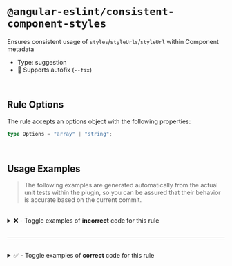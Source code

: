 <!--

  DO NOT EDIT.

  This markdown file was autogenerated using a mixture of the following files as the source of truth for its data:
  - ../../src/rules/consistent-component-styles.ts
  - ../../tests/rules/consistent-component-styles/cases.ts

  In order to update this file, it is therefore those files which need to be updated, as well as potentially the generator script:
  - ../../../../tools/scripts/generate-rule-docs.ts

-->

<br>

# `@angular-eslint/consistent-component-styles`

Ensures consistent usage of `styles`/`styleUrls`/`styleUrl` within Component metadata

- Type: suggestion
- 🔧 Supports autofix (`--fix`)

<br>

## Rule Options

The rule accepts an options object with the following properties:

```ts
type Options = "array" | "string";

```

<br>

## Usage Examples

> The following examples are generated automatically from the actual unit tests within the plugin, so you can be assured that their behavior is accurate based on the current commit.

<br>

<details>
<summary>❌ - Toggle examples of <strong>incorrect</strong> code for this rule</summary>

<br>

#### Default Config

```json
{
  "rules": {
    "@angular-eslint/consistent-component-styles": [
      "error"
    ]
  }
}
```

<br>

#### ❌ Invalid Code

```ts
@Component({
  styles: [':host { display: block; }']
          ~~~~~~~~~~~~~~~~~~~~~~~~~~~~~
})
class Test {}
```

<br>

---

<br>

#### Default Config

```json
{
  "rules": {
    "@angular-eslint/consistent-component-styles": [
      "error"
    ]
  }
}
```

<br>

#### ❌ Invalid Code

```ts
@Component({
  standalone: true,
  imports: [MatButtonModule],
  styles: [':host { display: block; }'],
          ~~~~~~~~~~~~~~~~~~~~~~~~~~~~~
  providers: []
})
class Test {}
```

<br>

---

<br>

#### Default Config

```json
{
  "rules": {
    "@angular-eslint/consistent-component-styles": [
      "error"
    ]
  }
}
```

<br>

#### ❌ Invalid Code

```ts
@Component({
  styleUrls: ['./test.component.css']
  ~~~~~~~~~~~~~~~~~~~~~~~~~~~~~~~~~~~
})
class Test {}
```

<br>

---

<br>

#### Default Config

```json
{
  "rules": {
    "@angular-eslint/consistent-component-styles": [
      "error"
    ]
  }
}
```

<br>

#### ❌ Invalid Code

```ts
@Component({
  standalone: true,
  imports: [MatButtonModule],
  styleUrls: ['./test.component.css'],
  ~~~~~~~~~~~~~~~~~~~~~~~~~~~~~~~~~~~
  providers: []
})
class Test {}
```

<br>

---

<br>

#### Default Config

```json
{
  "rules": {
    "@angular-eslint/consistent-component-styles": [
      "error"
    ]
  }
}
```

<br>

#### ❌ Invalid Code

```ts
const type = 'block';
@Component({
  styles: [`:host\t{ display: ${type}; }`]
          ~~~~~~~~~~~~~~~~~~~~~~~~~~~~~~~~
})
class Test {}
```

<br>

---

<br>

#### Default Config

```json
{
  "rules": {
    "@angular-eslint/consistent-component-styles": [
      "error"
    ]
  }
}
```

<br>

#### ❌ Invalid Code

```ts
@Component({
  styles: [':host\t{ display: block; }']
          ~~~~~~~~~~~~~~~~~~~~~~~~~~~~~~
})
class Test {}
```

<br>

---

<br>

#### Default Config

```json
{
  "rules": {
    "@angular-eslint/consistent-component-styles": [
      "error"
    ]
  }
}
```

<br>

#### ❌ Invalid Code

```ts
@Component({
  styles: [':host{ display: block; }']
          ~~~~~~~~~~~~~~~~~~~~~~~~~~~~
})
class Test {}
```

<br>

---

<br>

#### Default Config

```json
{
  "rules": {
    "@angular-eslint/consistent-component-styles": [
      "error"
    ]
  }
}
```

<br>

#### ❌ Invalid Code

```ts
@Component({
  styles: [":host{ display: block; }"]
          ~~~~~~~~~~~~~~~~~~~~~~~~~~~~
})
class Test {}
```

<br>

---

<br>

#### Default Config

```json
{
  "rules": {
    "@angular-eslint/consistent-component-styles": [
      "error"
    ]
  }
}
```

<br>

#### ❌ Invalid Code

```ts
@Component({
  styles: [`:host{ display: block; }`]
          ~~~~~~~~~~~~~~~~~~~~~~~~~~~~
})
class Test {}
```

<br>

---

<br>

#### Default Config

```json
{
  "rules": {
    "@angular-eslint/consistent-component-styles": [
      "error"
    ]
  }
}
```

<br>

#### ❌ Invalid Code

```ts
@Component({
  styleUrls: [`./test.component.css`]
  ~~~~~~~~~~~~~~~~~~~~~~~~~~~~~~~~~~~
})
class Test {}
```

<br>

---

<br>

#### Custom Config

```json
{
  "rules": {
    "@angular-eslint/consistent-component-styles": [
      "error",
      "string"
    ]
  }
}
```

<br>

#### ❌ Invalid Code

```ts
@Component({
  styles: [':host { display: block; }']
          ~~~~~~~~~~~~~~~~~~~~~~~~~~~~~
})
class Test {}
```

<br>

---

<br>

#### Custom Config

```json
{
  "rules": {
    "@angular-eslint/consistent-component-styles": [
      "error",
      "string"
    ]
  }
}
```

<br>

#### ❌ Invalid Code

```ts
@Component({
  styleUrls: ['./test.component.css']
  ~~~~~~~~~~~~~~~~~~~~~~~~~~~~~~~~~~~
})
class Test {}
```

<br>

---

<br>

#### Custom Config

```json
{
  "rules": {
    "@angular-eslint/consistent-component-styles": [
      "error",
      "array"
    ]
  }
}
```

<br>

#### ❌ Invalid Code

```ts
@Component({
  styles: ':host { display: block; }'
          ~~~~~~~~~~~~~~~~~~~~~~~~~~~
})
class Test {}
```

<br>

---

<br>

#### Custom Config

```json
{
  "rules": {
    "@angular-eslint/consistent-component-styles": [
      "error",
      "array"
    ]
  }
}
```

<br>

#### ❌ Invalid Code

```ts
@Component({
  standalone: true,
  imports: [MatButtonModule],
  styles: ':host { display: block; }',
          ~~~~~~~~~~~~~~~~~~~~~~~~~~~
  providers: []
})
class Test {}
```

<br>

---

<br>

#### Custom Config

```json
{
  "rules": {
    "@angular-eslint/consistent-component-styles": [
      "error",
      "array"
    ]
  }
}
```

<br>

#### ❌ Invalid Code

```ts
@Component({
  styleUrl: './test.component.css',
  ~~~~~~~~~~~~~~~~~~~~~~~~~~~~~~~~
})
class Test {}
```

<br>

---

<br>

#### Custom Config

```json
{
  "rules": {
    "@angular-eslint/consistent-component-styles": [
      "error",
      "array"
    ]
  }
}
```

<br>

#### ❌ Invalid Code

```ts
const type = 'block';
@Component({
  styles: `:host\t{ display: ${type}; }`
          ~~~~~~~~~~~~~~~~~~~~~~~~~~~~~~
})
class Test {}
```

<br>

---

<br>

#### Custom Config

```json
{
  "rules": {
    "@angular-eslint/consistent-component-styles": [
      "error",
      "array"
    ]
  }
}
```

<br>

#### ❌ Invalid Code

```ts
@Component({
  styles: ':host\t{ display: block; }'
          ~~~~~~~~~~~~~~~~~~~~~~~~~~~~
})
class Test {}
```

<br>

---

<br>

#### Custom Config

```json
{
  "rules": {
    "@angular-eslint/consistent-component-styles": [
      "error",
      "array"
    ]
  }
}
```

<br>

#### ❌ Invalid Code

```ts
@Component({
  styles: ':host{ display: block; }'
          ~~~~~~~~~~~~~~~~~~~~~~~~~~
})
class Test {}
```

<br>

---

<br>

#### Custom Config

```json
{
  "rules": {
    "@angular-eslint/consistent-component-styles": [
      "error",
      "array"
    ]
  }
}
```

<br>

#### ❌ Invalid Code

```ts
@Component({
  styles: ":host{ display: block; }"
          ~~~~~~~~~~~~~~~~~~~~~~~~~~
})
class Test {}
```

<br>

---

<br>

#### Custom Config

```json
{
  "rules": {
    "@angular-eslint/consistent-component-styles": [
      "error",
      "array"
    ]
  }
}
```

<br>

#### ❌ Invalid Code

```ts
@Component({
  styles: `:host{ display: block; }`
          ~~~~~~~~~~~~~~~~~~~~~~~~~~
})
class Test {}
```

</details>

<br>

---

<br>

<details>
<summary>✅ - Toggle examples of <strong>correct</strong> code for this rule</summary>

<br>

#### Default Config

```json
{
  "rules": {
    "@angular-eslint/consistent-component-styles": [
      "error"
    ]
  }
}
```

<br>

#### ✅ Valid Code

```ts
@Component({
  styles: ':host { display: block; }',
})
class Test {}
```

<br>

---

<br>

#### Default Config

```json
{
  "rules": {
    "@angular-eslint/consistent-component-styles": [
      "error"
    ]
  }
}
```

<br>

#### ✅ Valid Code

```ts
@Component({
  styles: `
    :host { display: block; }
  `,
})
class Test {}
```

<br>

---

<br>

#### Default Config

```json
{
  "rules": {
    "@angular-eslint/consistent-component-styles": [
      "error"
    ]
  }
}
```

<br>

#### ✅ Valid Code

```ts
@Component({
  selector: 'my-test',
  standalone: true,
  imports: [CommonModule],
  styles: `
    :host { display: block; }
  `,
  providers: [FooService]
})
class Test {}
```

<br>

---

<br>

#### Default Config

```json
{
  "rules": {
    "@angular-eslint/consistent-component-styles": [
      "error"
    ]
  }
}
```

<br>

#### ✅ Valid Code

```ts
@Component({
  styles: [
    ':host { display: block; }',
    `.foo { color: red; }`
  ],
})
class Test {}
```

<br>

---

<br>

#### Default Config

```json
{
  "rules": {
    "@angular-eslint/consistent-component-styles": [
      "error"
    ]
  }
}
```

<br>

#### ✅ Valid Code

```ts
@Component({
  styleUrl: `./test.component.css`,
})
class Test {}
```

<br>

---

<br>

#### Default Config

```json
{
  "rules": {
    "@angular-eslint/consistent-component-styles": [
      "error"
    ]
  }
}
```

<br>

#### ✅ Valid Code

```ts
@Component({
  styleUrls: [
    '../shared.css',
    `./test.component.css`
  ],
})
class Test {}
```

<br>

---

<br>

#### Default Config

```json
{
  "rules": {
    "@angular-eslint/consistent-component-styles": [
      "error"
    ]
  }
}
```

<br>

#### ✅ Valid Code

```ts
@Component({
  selector: 'my-test',
  standalone: true,
  imports: [CommonModule],
  styleUrls: [
    '../shared.css',
    `./test.component.css`
  ],
  providers: [FooService]
})
class Test {}
```

<br>

---

<br>

#### Custom Config

```json
{
  "rules": {
    "@angular-eslint/consistent-component-styles": [
      "error",
      "string"
    ]
  }
}
```

<br>

#### ✅ Valid Code

```ts
@Component({
  styles: ':host { display: block; }',
})
class Test {}
```

<br>

---

<br>

#### Custom Config

```json
{
  "rules": {
    "@angular-eslint/consistent-component-styles": [
      "error",
      "string"
    ]
  }
}
```

<br>

#### ✅ Valid Code

```ts
@Component({
  styles: `
    :host { display: block; }
  `,
})
class Test {}
```

<br>

---

<br>

#### Custom Config

```json
{
  "rules": {
    "@angular-eslint/consistent-component-styles": [
      "error",
      "string"
    ]
  }
}
```

<br>

#### ✅ Valid Code

```ts
@Component({
  selector: 'my-test',
  standalone: true,
  imports: [CommonModule],
  styles: `
    :host { display: block; }
  `,
  providers: [FooService]
})
class Test {}
```

<br>

---

<br>

#### Custom Config

```json
{
  "rules": {
    "@angular-eslint/consistent-component-styles": [
      "error",
      "string"
    ]
  }
}
```

<br>

#### ✅ Valid Code

```ts
@Component({
  styles: [
    ':host { display: block; }',
    `.foo { color: red; }`
  ],
})
class Test {}
```

<br>

---

<br>

#### Custom Config

```json
{
  "rules": {
    "@angular-eslint/consistent-component-styles": [
      "error",
      "string"
    ]
  }
}
```

<br>

#### ✅ Valid Code

```ts
@Component({
  styleUrl: `./test.component.css`,
})
class Test {}
```

<br>

---

<br>

#### Custom Config

```json
{
  "rules": {
    "@angular-eslint/consistent-component-styles": [
      "error",
      "string"
    ]
  }
}
```

<br>

#### ✅ Valid Code

```ts
@Component({
  styleUrls: [
    '../shared.css',
    `./test.component.css`
  ],
})
class Test {}
```

<br>

---

<br>

#### Custom Config

```json
{
  "rules": {
    "@angular-eslint/consistent-component-styles": [
      "error",
      "string"
    ]
  }
}
```

<br>

#### ✅ Valid Code

```ts
@Component({
  selector: 'my-test',
  standalone: true,
  imports: [CommonModule],
  styleUrls: [
    '../shared.css',
    `./test.component.css`
  ],
  providers: [FooService]
})
class Test {}
```

<br>

---

<br>

#### Custom Config

```json
{
  "rules": {
    "@angular-eslint/consistent-component-styles": [
      "error",
      "array"
    ]
  }
}
```

<br>

#### ✅ Valid Code

```ts
@Component({
  styles: [':host { display: block; }'],
})
class Test {}
```

<br>

---

<br>

#### Custom Config

```json
{
  "rules": {
    "@angular-eslint/consistent-component-styles": [
      "error",
      "array"
    ]
  }
}
```

<br>

#### ✅ Valid Code

```ts
@Component({
  styles: [
    `
      :host { display: block; }
    `
  ],
})
class Test {}
```

<br>

---

<br>

#### Custom Config

```json
{
  "rules": {
    "@angular-eslint/consistent-component-styles": [
      "error",
      "array"
    ]
  }
}
```

<br>

#### ✅ Valid Code

```ts
@Component({
  selector: 'my-test',
  standalone: true,
  imports: [CommonModule],
  styles: [
    `
      :host { display: block; }
    `
  ],
  providers: [FooService]
})
class Test {}
```

<br>

---

<br>

#### Custom Config

```json
{
  "rules": {
    "@angular-eslint/consistent-component-styles": [
      "error",
      "array"
    ]
  }
}
```

<br>

#### ✅ Valid Code

```ts
@Component({
  styles: [
    ':host { display: block; }',
    `.foo { color: red; }`
  ],
})
class Test {}
```

<br>

---

<br>

#### Custom Config

```json
{
  "rules": {
    "@angular-eslint/consistent-component-styles": [
      "error",
      "array"
    ]
  }
}
```

<br>

#### ✅ Valid Code

```ts
@Component({
  styleUrls: [`./test.component.css`],
})
class Test {}
```

<br>

---

<br>

#### Custom Config

```json
{
  "rules": {
    "@angular-eslint/consistent-component-styles": [
      "error",
      "array"
    ]
  }
}
```

<br>

#### ✅ Valid Code

```ts
@Component({
  styleUrls: [
    '../shared.css',
    `./test.component.css`
  ],
})
class Test {}
```

<br>

---

<br>

#### Custom Config

```json
{
  "rules": {
    "@angular-eslint/consistent-component-styles": [
      "error",
      "array"
    ]
  }
}
```

<br>

#### ✅ Valid Code

```ts
@Component({
  selector: 'my-test',
  standalone: true,
  imports: [CommonModule],
  styleUrls: [
    '../shared.css',
    `./test.component.css`
  ],
  providers: [FooService]
})
class Test {}
```

</details>

<br>
